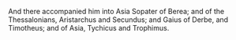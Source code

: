 And there accompanied him into Asia Sopater of Berea; and of the Thessalonians, Aristarchus and Secundus; and Gaius of Derbe, and Timotheus; and of Asia, Tychicus and Trophimus.
